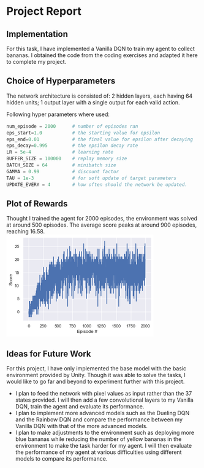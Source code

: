 # Project Report

## Implementation

For this task, I have implemented a Vanilla DQN to train my agent to collect bananas. I obtained the code from the coding exercises and adapted it here to complete my project.

## Choice of Hyperparameters

The network architecture is consisted of: 2 hidden layers, each having 64 hidden units; 1 output layer with a single output for each valid action.

Following hyper parameters where used:
``` python
num_episode = 2000      # number of episodes ran
eps_start=1.0           # the starting value for epsilon
eps_end=0.01            # the final value for epsilon after decaying
eps_decay=0.995         # the epsilon decay rate
LR = 5e-4               # learning rate
BUFFER_SIZE = 100000    # replay memory size
BATCH_SIZE = 64         # minibatch size
GAMMA = 0.99            # discount factor
TAU = 1e-3              # for soft update of target parameters
UPDATE_EVERY = 4        # how often should the network be updated.
```

## Plot of Rewards

Thought I trained the agent for 2000 episodes, the environment was solved at around 500 episodes. The average score peaks at around 900 episodes, reaching 16.58.  
<img src="Vanilla DQN/PlotOfRewards.png">



## Ideas for Future Work

For this project, I have only implemented the base model with the basic environment provided by Unity. Though it was able to solve the tasks, I would like to go far and beyond to experiment further with this project. 

- I plan to feed the network with pixel values as input rather than the 37 states provided. I will then add a few convolutional layers to my Vanilla DQN, train the agent and evaluate its performance.
- I plan to implement more advanced models such as the Dueling DQN and the Rainbow DQN and compare the performance between my Vanilla DQN with that of the more advanced models.
- I plan to make adjustments to the environment such as deploying more blue bananas while reducing the number of yellow bananas in the environment to make the task harder for my agent. I will then evaluate the performance of my agent at various difficulties using different models to compare its performance.


```python

```
